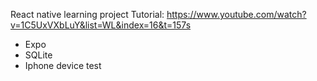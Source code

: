 React native learning project
Tutorial: https://www.youtube.com/watch?v=1C5UxVXbLuY&list=WL&index=16&t=157s
- Expo
- SQLite
- Iphone device test
